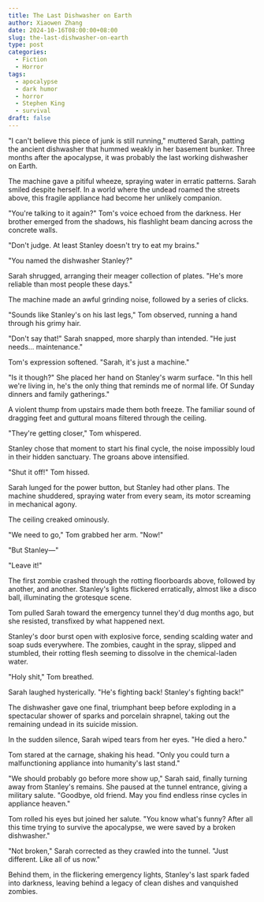 ```yaml
---
title: The Last Dishwasher on Earth
author: Xiaowen Zhang
date: 2024-10-16T08:00:00+08:00
slug: the-last-dishwasher-on-earth
type: post
categories:
  - Fiction
  - Horror
tags:
  - apocalypse
  - dark humor
  - horror
  - Stephen King
  - survival
draft: false
---
```


"I can't believe this piece of junk is still running," muttered Sarah, patting the ancient dishwasher that hummed weakly in her basement bunker. Three months after the apocalypse, it was probably the last working dishwasher on Earth.

The machine gave a pitiful wheeze, spraying water in erratic patterns. Sarah smiled despite herself. In a world where the undead roamed the streets above, this fragile appliance had become her unlikely companion.

"You're talking to it again?" Tom's voice echoed from the darkness. Her brother emerged from the shadows, his flashlight beam dancing across the concrete walls.

"Don't judge. At least Stanley doesn't try to eat my brains."

"You named the dishwasher Stanley?"

Sarah shrugged, arranging their meager collection of plates. "He's more reliable than most people these days."

The machine made an awful grinding noise, followed by a series of clicks.

"Sounds like Stanley's on his last legs," Tom observed, running a hand through his grimy hair.

"Don't say that!" Sarah snapped, more sharply than intended. "He just needs... maintenance."

Tom's expression softened. "Sarah, it's just a machine."

"Is it though?" She placed her hand on Stanley's warm surface. "In this hell we're living in, he's the only thing that reminds me of normal life. Of Sunday dinners and family gatherings."

A violent thump from upstairs made them both freeze. The familiar sound of dragging feet and guttural moans filtered through the ceiling.

"They're getting closer," Tom whispered.

Stanley chose that moment to start his final cycle, the noise impossibly loud in their hidden sanctuary. The groans above intensified.

"Shut it off!" Tom hissed.

Sarah lunged for the power button, but Stanley had other plans. The machine shuddered, spraying water from every seam, its motor screaming in mechanical agony.

The ceiling creaked ominously.

"We need to go," Tom grabbed her arm. "Now!"

"But Stanley—"

"Leave it!"

The first zombie crashed through the rotting floorboards above, followed by another, and another. Stanley's lights flickered erratically, almost like a disco ball, illuminating the grotesque scene.

Tom pulled Sarah toward the emergency tunnel they'd dug months ago, but she resisted, transfixed by what happened next.

Stanley's door burst open with explosive force, sending scalding water and soap suds everywhere. The zombies, caught in the spray, slipped and stumbled, their rotting flesh seeming to dissolve in the chemical-laden water.

"Holy shit," Tom breathed.

Sarah laughed hysterically. "He's fighting back! Stanley's fighting back!"

The dishwasher gave one final, triumphant beep before exploding in a spectacular shower of sparks and porcelain shrapnel, taking out the remaining undead in its suicide mission.

In the sudden silence, Sarah wiped tears from her eyes. "He died a hero."

Tom stared at the carnage, shaking his head. "Only you could turn a malfunctioning appliance into humanity's last stand."

"We should probably go before more show up," Sarah said, finally turning away from Stanley's remains. She paused at the tunnel entrance, giving a military salute. "Goodbye, old friend. May you find endless rinse cycles in appliance heaven."

Tom rolled his eyes but joined her salute. "You know what's funny? After all this time trying to survive the apocalypse, we were saved by a broken dishwasher."

"Not broken," Sarah corrected as they crawled into the tunnel. "Just different. Like all of us now."

Behind them, in the flickering emergency lights, Stanley's last spark faded into darkness, leaving behind a legacy of clean dishes and vanquished zombies.